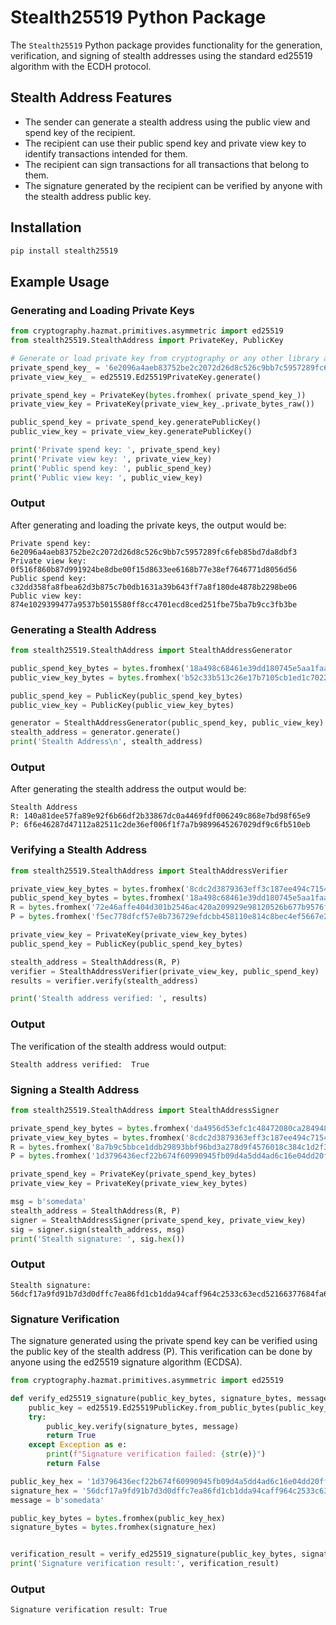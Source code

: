 # Stealth25519 Python Package

The `Stealth25519` Python package provides functionality for the generation, verification, and signing of stealth addresses using the standard ed25519 algorithm with the ECDH protocol.

## Stealth Address Features

- The sender can generate a stealth address using the public view and spend key of the recipient.
- The recipient can use their public spend key and private view key to identify transactions intended for them.
- The recipient can sign transactions for all transactions that belong to them.
- The signature generated by the recipient can be verified by anyone with the stealth address public key.

## Installation

```bash
pip install stealth25519
```

## Example Usage

### Generating and Loading Private Keys

```python
from cryptography.hazmat.primitives.asymmetric import ed25519
from stealth25519.StealthAddress import PrivateKey, PublicKey

# Generate or load private key from cryptography or any other library as bytes array
private_spend_key_ = '6e2096a4aeb83752be2c2072d26d8c526c9bb7c5957289fc6feb85bd7da8dbf3'
private_view_key_ = ed25519.Ed25519PrivateKey.generate()

private_spend_key = PrivateKey(bytes.fromhex( private_spend_key_))
private_view_key = PrivateKey(private_view_key_.private_bytes_raw())

public_spend_key = private_spend_key.generatePublicKey()
public_view_key = private_view_key.generatePublicKey()

print('Private spend key: ', private_spend_key)
print('Private view key: ', private_view_key)
print('Public spend key: ', public_spend_key)
print('Public view key: ', public_view_key)
```

### Output

After generating and loading the private keys, the output would be:

```plaintext
Private spend key:  6e2096a4aeb83752be2c2072d26d8c526c9bb7c5957289fc6feb85bd7da8dbf3
Private view key:   0f516f860b87d991924be8dbe00f15d8633ee6168b77e38ef7646771d8056d56
Public spend key:   c32dd358fa8fbea62d3b875c7b0db1631a39b643ff7a8f180de4878b2298be06
Public view key:    874e1029399477a9537b5015580ff8cc4701ecd8ced251fbe75ba7b9cc3fb3be
```



### Generating a Stealth Address

```python
from stealth25519.StealthAddress import StealthAddressGenerator

public_spend_key_bytes = bytes.fromhex('18a498c68461e39dd180745e5aa1faacbc9b8a5f74a7eb25b5038b66db0a4af6')
public_view_key_bytes = bytes.fromhex('b52c33b513c26e17b7105cb1ed1c7022ef00f3967aaac0ff8bd9d15ccee4d94e')

public_spend_key = PublicKey(public_spend_key_bytes)
public_view_key = PublicKey(public_view_key_bytes)

generator = StealthAddressGenerator(public_spend_key, public_view_key)
stealth_address = generator.generate()
print('Stealth Address\n', stealth_address)
```

### Output

After generating the stealth address the output would be:

```plaintext
Stealth Address
R: 140a81dee57fa89e92f6b66df2b33867dc0a4469fdf006249c868e7bd98f65e9
P: 6f6e46287d47112a82511c2de36ef006f1f7a7b9899645267029df9c6fb510eb
```

### Verifying a Stealth Address

```python
from stealth25519.StealthAddress import StealthAddressVerifier

private_view_key_bytes = bytes.fromhex('8cdc2d3879363eff3c187ee494c7154ac63a4b94c1814488fd46c4f2bafc2239')
public_spend_key_bytes = bytes.fromhex('18a498c68461e39dd180745e5aa1faacbc9b8a5f74a7eb25b5038b66db0a4af6')
R = bytes.fromhex('72e46affe404d301b2546ac420a209929e98120526b677b9576fd4f687691b51')
P = bytes.fromhex('f5ec778dfcf57e8b736729efdcbb458110e814c8bec4ef5667e2d7571cbbc8c4')

private_view_key = PrivateKey(private_view_key_bytes)
public_spend_key = PublicKey(public_spend_key_bytes)

stealth_address = StealthAddress(R, P)
verifier = StealthAddressVerifier(private_view_key, public_spend_key)
results = verifier.verify(stealth_address)

print('Stealth address verified: ', results)
```

### Output

The verification of the stealth address would output:

```plaintext
Stealth address verified:  True
```

### Signing a Stealth Address

```python
from stealth25519.StealthAddress import StealthAddressSigner

private_spend_key_bytes = bytes.fromhex('da4956d53efc1c48472080ca284948399ef5dcb1feb47ebd5017330ca2416c30')
private_view_key_bytes = bytes.fromhex('8cdc2d3879363eff3c187ee494c7154ac63a4b94c1814488fd46c4f2bafc2239')
R = bytes.fromhex('8a7b9c5bbce1ddb29893bbf96bd3a278d9f4576018c384c1d2f337012607cc1c')
P = bytes.fromhex('1d3796436ecf22b674f60990945fb09d4a5dd4ad6c16e04dd20ff46e71935fc5')

private_spend_key = PrivateKey(private_spend_key_bytes)
private_view_key = PrivateKey(private_view_key_bytes)

msg = b'somedata'
stealth_address = StealthAddress(R, P)
signer = StealthAddressSigner(private_spend_key, private_view_key)
sig = signer.sign(stealth_address, msg)
print('Stealth signature: ', sig.hex())

```

### Output
```plaintext
Stealth signature:  56dcf17a9fd91b7d3d0dffc7ea86fd1cb1dda94caff964c2533c63ecd52166377684fa60f2cfe5258f9e5c8247db4e5003a73c1d0fbd42c56f31a7b996089404
```

### Signature Verification
The signature generated using the private spend key can be verified using the public key of the stealth address (P). This verification can be done by anyone using the ed25519 signature algorithm (ECDSA). 

```python
from cryptography.hazmat.primitives.asymmetric import ed25519

def verify_ed25519_signature(public_key_bytes, signature_bytes, message):
    public_key = ed25519.Ed25519PublicKey.from_public_bytes(public_key_bytes)
    try:
        public_key.verify(signature_bytes, message)
        return True
    except Exception as e:
        print(f"Signature verification failed: {str(e)}")
        return False

public_key_hex = '1d3796436ecf22b674f60990945fb09d4a5dd4ad6c16e04dd20ff46e71935fc5'
signature_hex = '56dcf17a9fd91b7d3d0dffc7ea86fd1cb1dda94caff964c2533c63ecd52166377684fa60f2cfe5258f9e5c8247db4e5003a73c1d0fbd42c56f31a7b996089404'
message = b'somedata'

public_key_bytes = bytes.fromhex(public_key_hex)
signature_bytes = bytes.fromhex(signature_hex)


verification_result = verify_ed25519_signature(public_key_bytes, signature_bytes, message)
print('Signature verification result:', verification_result)
```

### Output
```plaintext
Signature verification result: True
```